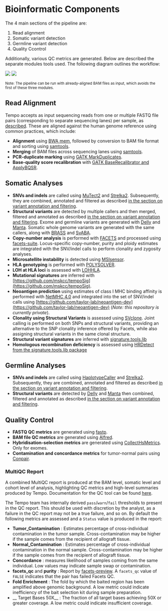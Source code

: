 # Bioinformatic Components

The 4 main sections of the pipeline are:
1. Read alignment
2. Somatic variant detection
3. Germline variant detection
4. Quality Ccontrol

Additionally, various QC metrics are generated. Below are described the separate modules tools used. The following diagram outlines the workflow:

<img id="diagram" src="./pipeline-flowchart.png"/>
<img id="dag" src="./dag.png"/>

<small>Note: The pipeline can be run with already-aligned BAM files as input, which avoids the first of these three modules.</small>

## Read Alignment

Tempo accepts as input sequencing reads from one or multiple FASTQ file pairs (corresponding to separate sequencing lanes) per sample, as [described](running-the-pipeline.md#the-mapping-file). These are aligned against the human genome reference using common practices, which include:
* __Alignment__ using [BWA mem](http://bio-bwa.sourceforge.net/), followed by conversion to BAM file format and sorting using [samtools](https://samtools.github.io).
* __Merging__ of BAM files across sequencing lanes using [samtools](https://samtools.github.io).
* __PCR-duplicate marking__ using [GATK MarkDuplicates](https://software.broadinstitute.org/gatk).
* __Base-quality score recalibration__ with [GATK BaseRecalibrator and ApplyBQSR](https://software.broadinstitute.org/gatk/).


## Somatic Analyses

* __SNVs and indels__ are called using [MuTect2](https://software.broadinstitute.org/gatk/documentation/tooldocs/4.beta.4/org_broadinstitute_hellbender_tools_walkers_mutect_Mutect2.php) and [Strelka2](https://github.com/Illumina/strelka). Subsequently, they are combined, annotated and filtered as described [in the section on variant annotation and filtering](variant-annotation-and-filtering.md#somatic-snvs-and-indels).
* __Structural variants__ are detected by multiple callers and then merged, filtered and annotated as described [in the section on variant annotation and filtering](variant-annotation-and-filtering.md#somatic-and-germline-svs). Exome and germline variants are generated with [Delly](https://github.com/dellytools/delly) and [Manta](https://github.com/Illumina/manta). Somatic whole genome variants are generated with the same callers, along with [BRASS](https://github.com/cancerit/BRASS) and [SvABA](https://github.com/walaj/svaba). 
* __Copy-number analysis__ is performed with [FACETS](https://github.com/mskcc/facets) and processed using [facets-suite](https://github.com/mskcc/facets-suite). Locus-specific copy-number, purity and ploidy estimates are integrated with the SNV/indel calls to perform clonality and zygosity analyses.
* __Microsatellite instability__ is detected using [MSIsensor](https://github.com/ding-lab/msisensor).
* __HLA genotyping__ is performed with [POLYSOLVER](https://software.broadinstitute.org/cancer/cga/polysolver).
* __LOH at HLA loci__ is assessed with [LOHHLA](https://github.com/mskcc/lohhla).
* __Mutational signatures__ are inferred with [https://github.com/mskcc/tempoSig](https://github.com/mskcc/tempoSig).
* __Neoantigen prediction__ using estimates of class I MHC binding affinity is performed with [NetMHC 4.0](https://www.ncbi.nlm.nih.gov/pubmed/28978689) and integrated into the set of SNV/indel calls using [https://github.com/taylor-lab/neoantigen-dev](https://github.com/taylor-lab/neoantigen-dev) (_Note: this repository is currently private_).
* __Clonality using Structural Variants__ is assessed using [SVclone](https://github.com/mcmero/SVclone). Joint calling is performed on both SNPs and structural variants, providing an alternative to the SNP clonality inference offered by Facets, while also assigning structural variants in the same clonal structure.
* __Structural variant signatures__ are inferred with [signature.tools.lib](https://github.com/Nik-Zainal-Group/signature.tools.lib)
* __Homologous recombination deficiency__ is assessed using [HRDetect from the signature.tools.lib package](https://github.com/Nik-Zainal-Group/signature.tools.lib)

## Germline Analyses

* __SNVs and indels__ are called using [HaplotypeCaller](https://software.broadinstitute.org/gatk/documentation/tooldocs/4.0.8.0/org_broadinstitute_hellbender_tools_walkers_haplotypecaller_HaplotypeCaller.php) and [Strelka2](https://github.com/Illumina/strelka). Subsequently, they are combined, annotated and filtered as described [in the section on variant annotation and filtering](variant-annotation-and-filtering.md#germline-snvs-and-indels).
* __Structural variants__ are detected by [Delly](https://github.com/dellytools/delly) and [Manta](https://github.com/Illumina/manta) then combined, filtered and annotated as described [in the section on variant annotation and filtering](variant-annotation-and-filtering.md#somatic-and-germline-svs).


## Quality Control

* __FASTQ QC metrics__ are generated using [fastp](https://github.com/OpenGene/fastp).
* __BAM file QC metrics__ are generated using [Alfred](https://github.com/tobiasrausch/alfred).
* __Hybridisation-selection metrics__ are generated using [CollectHsMetrics](https://software.broadinstitute.org/gatk/documentation/tooldocs/4.beta.6/picard_analysis_directed_CollectHsMetrics.php). Only for exomes.
* __Contamination and concordance metrics__ for tumor-normal pairs using [Conpair](https://github.com/mskcc/Conpair).

### MultiQC Report

A combined MultiQC report is produced at the BAM level, somatic level and cohort level of analysis, highlighting QC metrics and high-level summaries produced by Tempo. Documentation for the QC tool can be found [here](https://multiqc.info/docs/).

The Tempo team has internally derived `pass`/`warn`/`fail` thresholds to present in the QC report. This should be used with discretion by the analyst, as a failure in the QC report may not be a true failure, and so on. By default the following metrics are assessed and a `Status` value is produced in the report:
* __Tumor_Contamination__ : Estimates percentage of cross-individual contamination in the tumor sample. Cross-contamination may be higher if the sample comes from the recipient of allograft tissue.
* __Normal_Contamination__ : Estimates percentage of cross-individual contamination in the normal sample. Cross-contamination may be higher if the sample comes from the recipient of allograft tissue.
* __Concordance__ : measures likelihood of samples coming from the same individual. Low values may indicate sample swap or contamination.
* __facets_qc__ and __purity__ : Report by [facets-preview](https://github.com/taylor-lab/facets-preview). A `facets_qc` value of `FALSE` indicates that the pair has failed Facets QC. 
* __Fold Enrichment__ : The fold by which the baited region has been amplified above genomic background. A low metric could indicate inefficiency of the bait selection kit during sample preparation.
* __ Target Bases 50X__ : The fraction of all target bases achieving 50X or greater coverage. A low metric could indicate insufficient coverage. 


